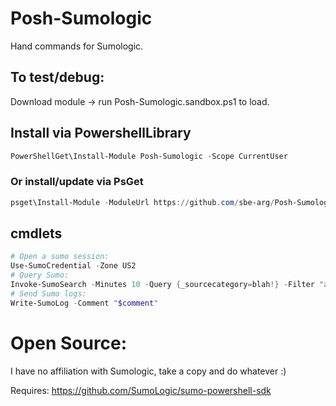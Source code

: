 # Posh-Sumologic
Hand commands for Sumologic.

## To test/debug:
Download module -> run Posh-Sumologic.sandbox.ps1 to load.

## Install via PowershellLibrary
```powershell
PowerShellGet\Install-Module Posh-Sumologic -Scope CurrentUser
```
### Or install/update via PsGet
```powershell
psget\Install-Module -ModuleUrl https://github.com/sbe-arg/Posh-Sumologic/archive/master.zip # -update
```

## cmdlets
```powershell
# Open a sumo session:
Use-SumoCredential -Zone US2
# Query Sumo:
Invoke-SumoSearch -Minutes 10 -Query {_sourcecategory=blah!} -Filter "any keywords to filter your search"
# Send Sumo logs:
Write-SumoLog -Comment "$comment"
```


# Open Source:
I have no affiliation with Sumologic, take a copy and do whatever :)

Requires: https://github.com/SumoLogic/sumo-powershell-sdk
